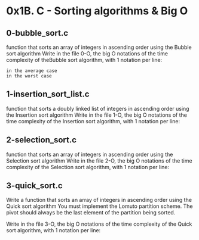 # 0x1B. C - Sorting algorithms & Big O

## 0-bubble_sort.c
function that sorts an array of integers in ascending order using the Bubble sort algorithm
Write in the file 0-O, the big O notations of the time complexity of theBubble sort algorithm, with 1 notation per line:
``` in the best case
in the average case
in the worst case
```

## 1-insertion_sort_list.c
function that sorts a doubly linked list of integers in ascending order using the Insertion sort algorithm
Write in the file 1-O, the big O notations of the time complexity of the Insertion sort algorithm, with 1 notation per line:

## 2-selection_sort.c
function that sorts an array of integers in ascending order using the Selection sort algorithm
Write in the file 2-O, the big O notations of the time complexity of the Selection sort algorithm, with 1 notation per line:

## 3-quick_sort.c
Write a function that sorts an array of integers in ascending order using the Quick sort algorithm
You must implement the Lomuto partition scheme.
The pivot should always be the last element of the partition being sorted.

Write in the file 3-O, the big O notations of the time complexity of the Quick sort algorithm, with 1 notation per line:
